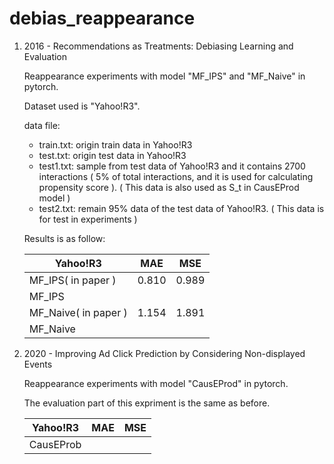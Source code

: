 # debias_reappearance

1. 2016 - Recommendations as Treatments: Debiasing Learning and Evaluation

   Reappearance experiments with model "MF_IPS" and "MF_Naive" in pytorch.

   Dataset used is "Yahoo!R3".

   data file:

   * train.txt: origin train data in Yahoo!R3
   * test.txt: origin test data in Yahoo!R3
   * test1.txt: sample from test data of Yahoo!R3 and it contains 2700 interactions ( 5% of total interactions, and it is used for calculating propensity score ). ( This data is also used as S_t in CausEProd model )
   * test2.txt: remain 95% data of the test data of Yahoo!R3. ( This data is for test in experiments )

   Results is as follow:

   | Yahoo!R3             | MAE   | MSE   |
   | -------------------- | ----- | ----- |
   | MF_IPS( in paper )   | 0.810 | 0.989 |
   | MF_IPS               |       |       |
   | MF_Naive( in paper ) | 1.154 | 1.891 |
   | MF_Naive             |       |       |



2. 2020 - Improving Ad Click Prediction by Considering Non-displayed Events

   Reappearance experiments with model "CausEProd" in pytorch.

   The evaluation part of this expriment is the same as before.
   
   | Yahoo!R3  | MAE  | MSE  |
   | --------- | ---- | ---- |
   | CausEProb |      |      |
   
   
